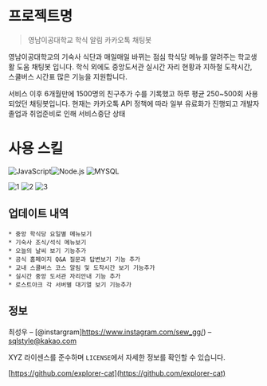 # 프로젝트명
> 영남이공대학교 학식 알림 카카오톡 채팅봇
>

영남이공대학교의 기숙사 식단과 매일매일 바뀌는 점심 학식당 메뉴를 알려주는 학교생활 도움 채팅봇 입니다.
학식 외에도 중앙도서관 실시간 자리 현황과 지하철 도착시간, 스쿨버스 시간표 많은 기능을 지원합니다.

서비스 이후 6개월만에 1500명의 친구추가 수를 기록했고 하루 평균 250~500회 사용되었던 채팅봇입니다.
현재는 카카오톡 API 정책에 따라 일부 유료화가 진행되고 개발자 졸업과 취업준비로 인해 서비스중단 상태


# 사용 스킬
<img alt="JavaScript" src ="https://img.shields.io/badge/JavaScript-F7DF1E.svg?&style=for-the-badge&logo=JavaScript&logoColor=black"/><img alt="Node.js" src ="https://img.shields.io/badge/node.js-339933.svg?&style=for-the-badge&logo=Node.js&logoColor=white"/> <img alt="MYSQL" src ="https://img.shields.io/badge/MySQL-4479A1.svg?&style=for-the-badge&logo=MySQL&logoColor=white"/>





![1](https://user-images.githubusercontent.com/55500077/160238766-04834e2d-8f9b-49d5-aac8-5218b310d64f.png)
![2](https://user-images.githubusercontent.com/55500077/160238768-de2fa3f7-1191-43ce-b261-6f9763e9a1e8.png)
![3](https://user-images.githubusercontent.com/55500077/160238770-63e40623-2f62-40f0-977a-987d8f7ddccb.png)


## 업데이트 내역

    * 중앙 학식당 요일별 메뉴보기
    * 기숙사 조식/석식 메뉴보기
    * 오늘의 날씨 보기 기능추가
    * 공식 홈페이지 Q&A 질문과 답변보기 기능 추가
    * 교내 스쿨버스 코스 알림 및 도착시간 보기 기능추가
    * 실시간 중앙 도서관 자리안내 기능 추가
    * 로스트아크 각 서버별 대기열 보기 기능추가

## 정보

최성우 – [@instargram]https://www.instagram.com/sew_gg/) – sqlstyle@kakao.com

XYZ 라이센스를 준수하며 ``LICENSE``에서 자세한 정보를 확인할 수 있습니다.

[https://github.com/explorer-cat](https://github.com/explorer-cat)
